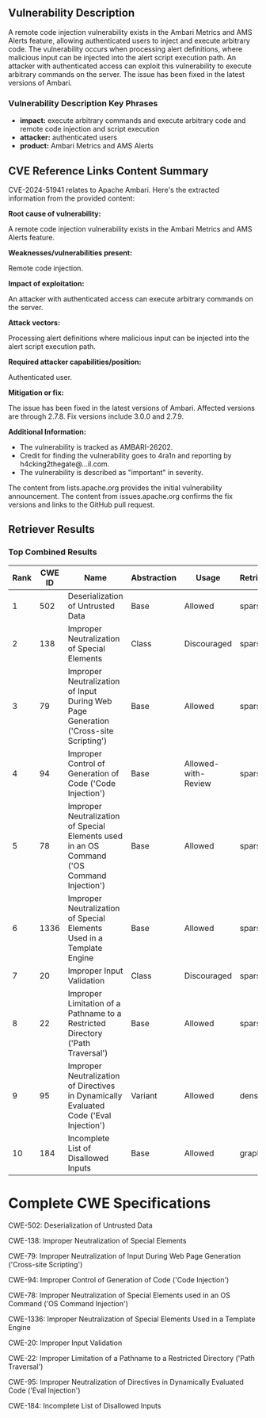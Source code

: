 ## Vulnerability Description
A remote code injection vulnerability exists in the Ambari Metrics and AMS Alerts feature, allowing authenticated users to inject and execute arbitrary code. The vulnerability occurs when processing alert definitions, where malicious input can be injected into the alert script execution path. An attacker with authenticated access can exploit this vulnerability to execute arbitrary commands on the server. The issue has been fixed in the latest versions of Ambari.

### Vulnerability Description Key Phrases
- **impact:** execute arbitrary commands and execute arbitrary code and remote code injection and script execution
- **attacker:** authenticated users
- **product:** Ambari Metrics and AMS Alerts

## CVE Reference Links Content Summary
CVE-2024-51941 relates to Apache Ambari. Here's the extracted information from the provided content:

**Root cause of vulnerability:**

A remote code injection vulnerability exists in the Ambari Metrics and AMS Alerts feature.

**Weaknesses/vulnerabilities present:**

Remote code injection.

**Impact of exploitation:**

An attacker with authenticated access can execute arbitrary commands on the server.

**Attack vectors:**

Processing alert definitions where malicious input can be injected into the alert script execution path.

**Required attacker capabilities/position:**

Authenticated user.

**Mitigation or fix:**

The issue has been fixed in the latest versions of Ambari. Affected versions are through 2.7.8. Fix versions include 3.0.0 and 2.7.9.

**Additional Information:**

*   The vulnerability is tracked as AMBARI-26202.
*   Credit for finding the vulnerability goes to 4ra1n and reporting by h4cking2thegate@...il.com.
*   The vulnerability is described as "important" in severity.

The content from lists.apache.org provides the initial vulnerability announcement. The content from issues.apache.org confirms the fix versions and links to the GitHub pull request.

## Retriever Results

### Top Combined Results

| Rank | CWE ID | Name | Abstraction | Usage  | Retrievers | Individual Scores |
|------|--------|------|-------------|-------|------------|-------------------|
| 1 | 502 | Deserialization of Untrusted Data | Base | Allowed | sparse | 0.146 |
| 2 | 138 | Improper Neutralization of Special Elements | Class | Discouraged | sparse | 0.137 |
| 3 | 79 | Improper Neutralization of Input During Web Page Generation ('Cross-site Scripting') | Base | Allowed | sparse | 0.136 |
| 4 | 94 | Improper Control of Generation of Code ('Code Injection') | Base | Allowed-with-Review | sparse | 0.134 |
| 5 | 78 | Improper Neutralization of Special Elements used in an OS Command ('OS Command Injection') | Base | Allowed | sparse | 0.133 |
| 6 | 1336 | Improper Neutralization of Special Elements Used in a Template Engine | Base | Allowed | sparse | 0.131 |
| 7 | 20 | Improper Input Validation | Class | Discouraged | sparse | 0.130 |
| 8 | 22 | Improper Limitation of a Pathname to a Restricted Directory ('Path Traversal') | Base | Allowed | sparse | 0.128 |
| 9 | 95 | Improper Neutralization of Directives in Dynamically Evaluated Code ('Eval Injection') | Variant | Allowed | dense | 0.530 |
| 10 | 184 | Incomplete List of Disallowed Inputs | Base | Allowed | graph | 0.002 |



# Complete CWE Specifications

CWE-502: Deserialization of Untrusted Data

CWE-138: Improper Neutralization of Special Elements

CWE-79: Improper Neutralization of Input During Web Page Generation ('Cross-site Scripting')

CWE-94: Improper Control of Generation of Code ('Code Injection')

CWE-78: Improper Neutralization of Special Elements used in an OS Command ('OS Command Injection')

CWE-1336: Improper Neutralization of Special Elements Used in a Template Engine

CWE-20: Improper Input Validation

CWE-22: Improper Limitation of a Pathname to a Restricted Directory ('Path Traversal')

CWE-95: Improper Neutralization of Directives in Dynamically Evaluated Code ('Eval Injection')

CWE-184: Incomplete List of Disallowed Inputs